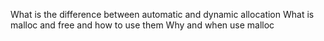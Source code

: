 What is the difference between automatic and dynamic allocation
What is malloc and free and how to use them
Why and when use malloc
